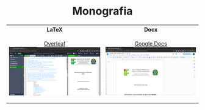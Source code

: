 <h1 align="center">Monografia</h1>

<table>
    <tr>
        <th> LaTeX </th>
        <th> Docx </th>
    </tr>
    <tr>
        <td>
            <p align="center">
                <a href="https://www.overleaf.com/read/kvycdgpdwvnj#712446">Overleaf</a>
                <img alt="Overleaf TCC LaTeX" src="../assets/monografia/overleaf-latex.png">
            </p>
        </td>
        <td>
            <p align="center">
                <a href="https://docs.google.com/document/d/1-vLWGNss1059ts8C5RuzVsjsw5uCy65NIsVyKOmZZps/edit?usp=sharing">Google Docs</a>
                <img alt="Google Docs TCC" src="../assets/monografia/google-docs.png">
            </p>
        </td>
    </tr>
</table>
